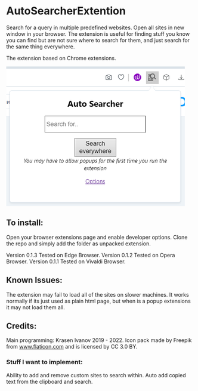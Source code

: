 # AutoSearcherExtention
Search for a query in multiple predefined websites.
Open all sites in new window in your browser.
The extension is useful for finding stuff you know you can find but are not sure where to search for them, and just search for the same thing everywhere.

The extension based on Chrome extensions.

![ScreenShot](screenshot.png)

## To install:
Open your browser extensions page and enable developer options.
Clone the repo and simply add the folder as unpacked extension.

Version 0.1.3 Tested on Edge Browser.
Version 0.1.2 Tested on Opera Browser.
Version 0.1.1 Tested on Vivaldi Browser.

## Known Issues:
The extension may fail to load all of the sites on slower machines.
It works normally if its just used as plain html page, but when is a popup extensions it may not load them all.

## Credits:
Main programming: Krasen Ivanov 2019 - 2022.
Icon pack made by Freepik from www.flaticon.com and is licensed by CC 3.0 BY.

### Stuff I want to implement:
Ability to add and remove custom sites to search within.
Auto add copied text from the clipboard and search.